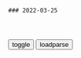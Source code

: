 ```tip
### 2022-03-25
```

<table id="tbc" style="white-space:pre-wrap">
</table>
<button onclick="toggleb()">toggle</button>
<button onclick="loadparse()">loadparse</button>
<br>
<!-- 🌸<br>🍅-　-🍑<hr>🍀 -->
<pre>
<textarea rows="30" cols="100" style="display: none" id="tar">

酬乐天扬州初逢席上见赠（唐代刘禹锡诗作）_百度百科
https://baike.baidu.com/item/%E9%85%AC%E4%B9%90%E5%A4%A9%E6%89%AC%E5%B7%9E%E5%88%9D%E9%80%A2%E5%B8%AD%E4%B8%8A%E8%A7%81%E8%B5%A0/10891084

巴山楚水凄凉地，二十三年弃置身。
怀旧空吟闻笛赋，到乡翻似烂柯人。
沉舟侧畔千帆过，病树前头万木春。
今日听君歌一曲，暂凭杯酒长精神。

<font size="1" style="color:#DCDCDC">2022-03-25</font>

洞中方一日，世上已千年！道家的“洞天”可能是时空隧道！
https://baijiahao.baidu.com/s?id=1708265367632222337&wfr=spider&for=pc

如《述异记》中家喻户晓的“王质烂柯”的故事，就讲述了晋朝一个普通的樵夫进入仙境观棋的故事，
最出名的是《幽明录》中所载“刘阮遇仙”的故事，

此类故事还有《拾遗记》“洞庭山”，《酉阳杂俎》“李班”、《传奇》“许栖岩”、《太平广记》“王可交”等，逐渐形成了“洞中方七日，世上已千年”的时间观念，即人们普遍认为仙境中的时间与普通人类的时间是不同的，这种“天上一天，地下一年”的时间观念一直被大众认为荒诞不经，直到现代sh，这种现象在爱因斯坦的相对论中已经被认为是完全可能的。

https://pics3.baidu.com/feed/9f510fb30f2442a7905a961f98955543d0130216.jpeg?token=ad214f9c7939614c7fd2f0196e3e45bc.jpg
https://pics7.baidu.com/feed/023b5bb5c9ea15ce4e644c41f9d6c2fb3887b2cb.jpeg?token=00c7ec20f98ba01b074db64208420bab.jpg
https://pics3.baidu.com/feed/cb8065380cd79123e8f00ad8e5e2a18ab3b7806d.jpeg?token=9c7eb793ff30864ad797de2fe31302fd.jpg

“洞中方七日，世上已千年”的典故出自下面的记述:

《隋书·经籍志》载篇名为《洞仙传》中称：“王质，东阳人(信安当时为东阳郡所辖)也，入山伐木，遇见石室中有数童子围棋歌笑。质置斧柯观之。童子以一物如枣核与质，令含咽其汁，便不觉饥渴。童子云：‘汝来已久，可还。’质取斧，柯已烂尽，质便归家计已数百年。”

另外，余钰、刘兆元、王观文、周鸿、。顾元熙的《龙见壶稿》、《涤襟楼》、《宜园小品》、《芥园文集》、《兰因馆稿》等书中均有烂柯山王质观弈之事的专著。

<font size="1" style="color:#DCDCDC">2022-03-25</font>

山不向我走来，我便向山走去（一）
https://baijiahao.baidu.com/s?id=1620357799878355382&wfr=spider&for=pc

“山不向我走来，我便向山走去”这句话是有关于y斯兰教的一个典故 默罕默德带领门徒们去传教，路上遇到一座大山，默罕默德对门徒说只要他叫山过来，山就会过来，结果他对山喊叫了之后山没有过来，然后默罕默德就对门徒说山不来就我，我就去就山。然后就带领着门徒爬过了山。 就是说当我们无法改变外在条件的时候我们可以试着改变自己。

<font size="1" style="color:#DCDCDC">2022-03-25</font>

23年了，zg人从没忘记那笔血债！
https://m.thepaper.cn/baijiahao_17294922

<font size="1" style="color:#DCDCDC">2022-03-25</font>

海贼王806 新四档，坦克人_网易订阅
https://www.163.com/dy/article/D16C6IF50515N7HP.html

http://dingyue.ws.126.net/1kj6jKxqKyRt9PIHBZymAV5J8wklhJKUqA2i=8RnUrhHF1508464462876.jpg

<font size="1" style="color:#DCDCDC">2022-03-25</font>

惊呆！e军作战新高度，开坦克压旅长，对自己人下狠手|上校|士兵_网易订阅
https://www.163.com/dy/article/H38J80JP05530F42.html

<font size="1" style="color:#DCDCDC">2022-03-25</font>

撕毁理发店卫生许可证 黑龙江大庆红岗区一局长被免职
https://baijiahao.baidu.com/s?id=1728248153843724696&wfr=spider&for=pc

<font size="1" style="color:#DCDCDC">2022-03-25</font>

法g总统马克龙：e乌冲突正造成前所未有的粮食危机
https://mbd.baidu.com/newspage/data/landingsuper?context=%7B%22nid%22%3A%22news_9215390308168291912%22%7D&n_type=-1&p_from=-1

<font size="1" style="color:#DCDCDC">2022-03-25</font>

张颐w：西方在e乌冲突中筑起舆l“隔离墙”
https://mbd.baidu.com/newspage/data/landingsuper?context=%7B%22nid%22%3A%22news_9264021935085681529%22%7D&n_type=-1&p_from=-1

<font size="1" style="color:#DCDCDC">2022-03-25</font>

年轻人也逃不过肠道肿瘤的魔爪_腾讯新闻
https://new.qq.com/rain/a/20220321A02LUD00.html

平日工作比较忙,经常久坐、吃外卖,饮食比较重口味。谭先生出现轻微的便血症状,

<font size="1" style="color:#DCDCDC">2022-03-25</font>

年仅26岁，肠道内长满肿瘤，提醒大家这3种食物，一定要少吃
https://baijiahao.baidu.com/s?id=1725785995021353569&wfr=spider&for=pc

加工的肉类、烟草、石棉和柴油这写东西的烟雾都是属于同一类致癌物。

高温明火的烘烤之后，就会很容易产生苯并芘、杂环胺等致癌物质，经常吃这些食物不仅容易引起肠癌，

<font size="1" style="color:#DCDCDC">2022-03-25</font>

星球：来感受一下原子弹的威力，所到之处寸草不生！,科学,太空探索,好看视频
https://haokan.baidu.com/v?vid=9945836204409566622&sfrom=baidu-feed

c3鲁智深
这是歼星炮。。。原子弹在这面前就是一呲水枪

l皓晨NN：原子弹在他面前连个枪都不算

s刀刘索隆kY：原子弹连原子都不是

<font size="1" style="color:#DCDCDC">2022-03-25</font>

施瓦辛格喊话e罗斯停战，e美女举重冠军回怼：终结者，别和天网站在一起
https://mbd.baidu.com/newspage/data/landingsuper?context=%7B%22nid%22%3A%22news_9438013057469478965%22%7D&n_type=-1&p_from=-1

施瓦辛格
称e罗斯mz和军人都被e罗斯z府欺骗了才会支持对乌克兰发动的这场“非法战争”，e罗斯z府说的都是谎言。

他曾目睹一度为德g纳粹卖命、入侵过e罗斯的父亲，在意识到自己被纳粹欺骗后悔恨终生。他认为e罗斯人和军队现在也处于他父亲之前的那个阶段，呼吁e军士兵不要“重蹈覆辙”，“为虎作伥”。
https://pics6.baidu.com/feed/1f178a82b9014a90d3a9cba4bda22a18b21bee77.png?token=6a382039e61d1c23569e06c2d70111c8.png

玛丽安娜慰问战区儿童

玛丽安娜非常严肃地说道，德g纳粹希特勒罪有应得，但多年后他的意s形态继承者再次抬头，施瓦辛格家会因当了纳粹的枪而悔恨，但这些崇拜希特勒并与其合作的人永远不会为自己的行为感到后悔。

“终结者，别和天网站在一起。”

超级电脑“天网”系统是电影《终结者》系列的反派，致力于将人类赶尽杀绝。

y龙狼马
勇于破除偶像洗脑，向世界反应真实！

<font size="1" style="color:#DCDCDC">2022-03-25</font>

求：《Fate stay night》里：凛召唤Archer时的咒语_百度知道
https://zhidao.baidu.com/question/36300213.html

我既灭杀，我亦创生。我既伤害我亦济世。无一人得逃离我手，无一人不收我眼底。
　　回归尘土吧。
　　败走者、衰老者为我所召。对我委身，从我而学，为我效忠。
　　赐汝休憩。不忘歌颂、不忘祈祷、不忘我名、我身为轻，解放汝于万物之重苦。
　　除去伪装吧。
　　于宽恕以报复、于信赖以背弃、对希望以绝望、对光明以黑暗、对生世之物予昏黑之死。
　　休息乃我所带来。燃烧汝罪、刻于烙印。
　　永远之命只能由死所赐予。
　　----宽恕于此，受肉之我在此宣誓。
　　----"愿主怜此哀魂"

<font size="1" style="color:#DCDCDC">2022-03-24</font>

我既杀灭 我亦创生
我既伤害 我亦济世
人皆于我手 不可逃
人皆于我眼 不可遁
回归尘土吧
败走者 衰老者 为我所召
委身于我 师法于我 效忠于我
赐汝安息
毋忘歌颂 毋忘祈祷
毋忘我名
我身为轻 解放汝于万物之重苦
安息于我手
燃烧汝罪 刻于烙印
永恒不灭唯死所赐
宽恕在此
受肉之我在此宣誓
愿主怜此哀魂

除了贫穷，善良也会限制我们的想象力
https://baijiahao.baidu.com/s?id=1584578015574929568&wfr=spider&for=pc

<font size="1" style="color:#DCDCDC">2022-03-24</font>

大决战：老蒋被逼迫下台，不忘警告李宗仁：勾结美g人dg必亡！,影视,战争片,好看视频
https://haokan.baidu.com/v?vid=10989313072717773513&sfrom=baidu-feed

有些人暗中和美g人串通，沆瀣一气。如果是这个样子的话，不需要gcd，我们的d，我们的g，要毁在我们自己手里。

<font size="1" style="color:#DCDCDC">2022-03-24</font>

庆余年：黑骑军队有多厉害？范闲被围困，军队杀的对面片甲不留,影视,历史片,好看视频
https://haokan.baidu.com/v?vid=9106983474718684702&sfrom=baidu-feed

我倒是想见见，控制检鉴查院这恐怖巨兽的到底是什么样的人物。

<font size="1" style="color:#DCDCDC">2022-03-24</font>

一只鹰伪装成公鸡，本想大饱口福，谁知最后沦落成“鸡”,动漫,动画短片,好看视频
https://haokan.baidu.com/v?vid=5693710013978019064&sfrom=baidu-feed

<font size="1" style="color:#DCDCDC">2022-03-24</font>

</textarea>
</pre>
<!-- 🍀<br>🍑-　-🍅<hr>🌸 -->

```note
```

<link
  rel="stylesheet"
  href="https://cdn.jsdelivr.net/npm/@fancyapps/ui/dist/fancybox.css"
/>
<script src="https://cdn.jsdelivr.net/npm/@fancyapps/ui@4.0/dist/fancybox.umd.js"></script>

<script type="text/javascript">

var __urlRegex = /(\b(https?|ftp|file):\/\/[-A-Z0-9+&@#\/%?=~_|!:,.;]*[-A-Z0-9+&@#\/%=~_|])/ig;
var __imgRegex = /\.(?:jpe?g|gif|png|webp)$/i;

loadparse();

function parseURL($string){

    var exp = __urlRegex;
    return $string.replace(exp,function(match){
            __imgRegex.lastIndex=0;
            if(__imgRegex.test(match)){
                return '<a data-fancybox="gallery" href="' + match.replace("/p=700", "")
                 + '"><img src="' + match.replace("/p=700", "/p=160x200")+'" width="64"></a>';
            }
            else{
                return '<a href="' + match + '" target="_blank">' + match + '</a>';
            }
        }
    );
}

function loadparse() {
  tbc.innerHTML = parseURL(tar.value);
}

function toggleb() {
  var x = document.getElementById("tar");
  if (x.style.display === "none") {
    x.style.display = "";
  } else {
    x.style.display = "none";
  }
}

</script>
